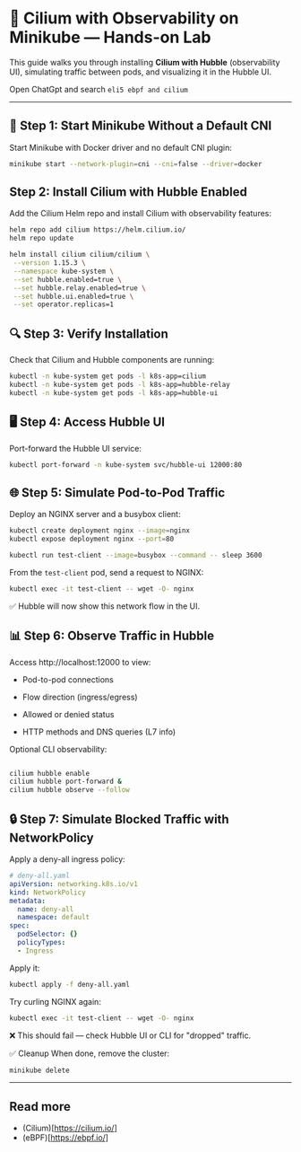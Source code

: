 # 🚀 Cilium with Observability on Minikube — Hands-on Lab

This guide walks you through installing **Cilium with Hubble** (observability UI), simulating traffic between pods, and visualizing it in the Hubble UI.

Open ChatGpt and search ```eli5 ebpf and cilium```

---

## 🧱 Step 1: Start Minikube Without a Default CNI

Start Minikube with Docker driver and no default CNI plugin:

```bash
minikube start --network-plugin=cni --cni=false --driver=docker
```

 ## Step 2: Install Cilium with Hubble Enabled

 Add the Cilium Helm repo and install Cilium with observability features:
 
 ```bash
helm repo add cilium https://helm.cilium.io/
helm repo update

helm install cilium cilium/cilium \
  --version 1.15.3 \
  --namespace kube-system \
  --set hubble.enabled=true \
  --set hubble.relay.enabled=true \
  --set hubble.ui.enabled=true \
  --set operator.replicas=1

```

## 🔍 Step 3: Verify Installation
Check that Cilium and Hubble components are running:
```bash
kubectl -n kube-system get pods -l k8s-app=cilium
kubectl -n kube-system get pods -l k8s-app=hubble-relay
kubectl -n kube-system get pods -l k8s-app=hubble-ui
```
## 🖥️ Step 4: Access Hubble UI
Port-forward the Hubble UI service:
```bash
kubectl port-forward -n kube-system svc/hubble-ui 12000:80

```

## 🌐 Step 5: Simulate Pod-to-Pod Traffic
Deploy an NGINX server and a busybox client:
```bash
kubectl create deployment nginx --image=nginx
kubectl expose deployment nginx --port=80

kubectl run test-client --image=busybox --command -- sleep 3600

```
From the ```test-client``` pod, send a request to NGINX:
```bash
kubectl exec -it test-client -- wget -O- nginx
```
✅ Hubble will now show this network flow in the UI.

## 📊 Step 6: Observe Traffic in Hubble

Access http://localhost:12000 to view:

- Pod-to-pod connections

- Flow direction (ingress/egress)

- Allowed or denied status

- HTTP methods and DNS queries (L7 info)

Optional CLI observability:

```bash

cilium hubble enable
cilium hubble port-forward &
cilium hubble observe --follow
```

## 🔒 Step 7: Simulate Blocked Traffic with NetworkPolicy

Apply a deny-all ingress policy:

```yaml
# deny-all.yaml
apiVersion: networking.k8s.io/v1
kind: NetworkPolicy
metadata:
  name: deny-all
  namespace: default
spec:
  podSelector: {}
  policyTypes:
  - Ingress
```
Apply it:

```bash
kubectl apply -f deny-all.yaml
```
Try curling NGINX again:

```bash
kubectl exec -it test-client -- wget -O- nginx
```

❌ This should fail — check Hubble UI or CLI for "dropped" traffic.

✅ Cleanup
When done, remove the cluster:

```bash
minikube delete
```

---

## Read more
- (Cilium)[https://cilium.io/]
- (eBPF)[https://ebpf.io/]

